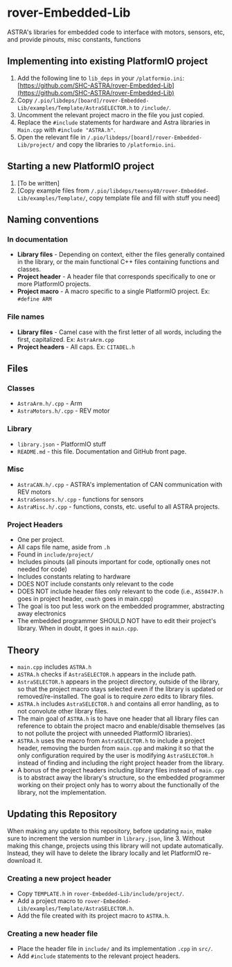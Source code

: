 # rover-Embedded-Lib

ASTRA's libraries for embedded code to interface with motors, sensors, etc, and provide pinouts, misc
constants, functions

## Implementing into existing PlatformIO project

 1. Add the following line to `lib_deps` in your `/platformio.ini`:
 [https://github.com/SHC-ASTRA/rover-Embedded-Lib](https://github.com/SHC-ASTRA/rover-Embedded-Lib)
 2. Copy `/.pio/libdeps/[board]/rover-Embedded-Lib/examples/Template/AstraSELECTOR.h` to `/include/`.
 3. Uncomment the relevant project macro in the file you just copied.
 4. Replace the `#include` statements for hardware and Astra libraries in `Main.cpp` with `#include "ASTRA.h"`.
 5. Open the relevant file in `/.pio/libdeps/[board]/rover-Embedded-Lib/project/` and copy the libraries to `/platformio.ini`.

## Starting a new PlatformIO project

 1. [To be written]
 2. [Copy example files from `/.pio/libdeps/teensy40/rover-Embedded-Lib/examples/Template/`, copy template file and fill with stuff you need]

## Naming conventions

### In documentation

- **Library files** - Depending on context, either the files generally contained in the library,
or the main functional C++ files containing functions and classes.
- **Project header** - A header file that corresponds specifically to one or more PlatformIO projects.
- **Project macro** - A macro specific to a single PlatformIO project. Ex: `#define ARM`

### File names

- **Library files** - Camel case with the first letter of all words, including the first, capitalized. Ex: `AstraArm.cpp`
- **Project headers** - All caps. Ex: `CITADEL.h`

## Files

### Classes

- `AstraArm.h/.cpp` - Arm
- `AstraMotors.h/.cpp` - REV motor

### Library

- `library.json` - PlatformIO stuff
- `README.md` - this file. Documentation and GitHub front page.

### Misc

- `AstraCAN.h/.cpp` - ASTRA's implementation of CAN communication with REV motors
- `AstraSensors.h/.cpp` - functions for sensors
- `AstraMisc.h/.cpp` - functions, consts, etc. useful to all ASTRA projects.

### Project Headers

- One per project.
- All caps file name, aside from `.h`
- Found in `include/project/`
- Includes pinouts (all pinouts important for code, optionally ones not needed for code)
- Includes constants relating to hardware
- DOES NOT include constants only relevant to the code
- DOES NOT include header files only relevant to the code (i.e., `AS5047P.h` goes in project header, `cmath` goes in main.cpp)
- The goal is too put less work on the embedded programmer, abstracting away electronics
- The embedded programmer SHOULD NOT have to edit their project's library. When in doubt, it goes in `main.cpp`.

## Theory

- `main.cpp` includes `ASTRA.h`
- `ASTRA.h` checks if `AstraSELECTOR.h` appears in the include path.
- `AstraSELECTOR.h` appears in the project directory, outside of the library, so that the project macro stays selected
even if the library is updated or removed/re-installed. The goal is to require *zero* edits to library files.
- `ASTRA.h` includes `AstraSELECTOR.h` and contains all error handling, as to not convolute other library files.
- The main goal of `ASTRA.h` is to have one header that all library files can reference to obtain the project macro
and enable/disable themselves (as to not pollute the project with unneeded PlatformIO libraries).
- `ASTRA.h` uses the macro from `AstraSELECTOR.h` to include a project header, removing the burden from `main.cpp`
and making it so that the only configuration required by the user is modifying `AstraSELECTOR.h` instead of finding
and including the right project header from the library.
- A bonus of the project headers including library files instead of `main.cpp` is to abstract away the library's
structure, so the embedded programmer working on their project only has to worry about the functionally of the library,
not the implementation.

## Updating this Repository

When making any update to this repository, before updating `main`, make sure to increment the version number in `library.json`, line 3.
Without making this change, projects using this library will not update automatically. Instead, they will have to delete the library
locally and let PlatformIO re-download it.

### Creating a new project header

- Copy `TEMPLATE.h` in `rover-Embedded-Lib/include/project/`.
- Add a project macro to `rover-Embedded-Lib/examples/Template/AstraSELECTOR.h`.
- Add the file created with its project macro to `ASTRA.h`.

### Creating a new header file

- Place the header file in `include/` and its implementation `.cpp` in `src/`.
- Add `#include` statements to the relevant project headers.
